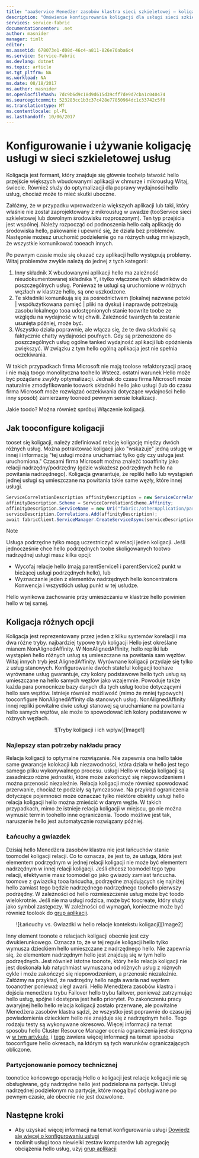 ```yaml
---
title: "aaaService Menedżer zasobów klastra sieci szkieletowej — koligacja | Dokumentacja firmy Microsoft"
description: "Omówienie konfigurowania koligacji dla usługi sieci szkieletowej usług"
services: service-fabric
documentationcenter: .net
author: masnider
manager: timlt
editor: 
ms.assetid: 678073e1-d08d-46c4-a811-826e70aba6c4
ms.service: Service-Fabric
ms.devlang: dotnet
ms.topic: article
ms.tgt_pltfrm: NA
ms.workload: NA
ms.date: 08/18/2017
ms.author: masnider
ms.openlocfilehash: 7dc9b6d9c18d9d615d39cff7de9d7cba1c040474
ms.sourcegitcommit: 523283cc1b3c37c428e77850964dc1c33742c5f0
ms.translationtype: MT
ms.contentlocale: pl-PL
ms.lasthandoff: 10/06/2017
---
```

# <a name="configuring-and-using-service-affinity-in-service-fabric"></a>Konfigurowanie i używanie koligację usługi w sieci szkieletowej usług
Koligacja jest formant, który znajduje się głównie toohelp łatwość hello przejście większych wbudowanymi aplikacji w chmurze i mikrousług Witaj, świecie. Również służy do optymalizacji dla poprawy wydajności hello usług, chociaż może to mieć skutki uboczne.

Załóżmy, że w przypadku wprowadzenia większych aplikacji lub taki, który właśnie nie został zaprojektowany z mikrousług w uwadze (tooService sieci szkieletowej lub dowolnym środowisku rozproszonym). Ten typ przejścia jest wspólnej. Należy rozpocząć od podnoszenia hello całą aplikację do środowiska hello, pakowanie i upewnić się, że działa bez problemów. Następnie możesz uruchomić podzielenie go na różnych usług mniejszych, że wszystkie komunikować tooeach innych.

Po pewnym czasie może się okazać czy aplikacji hello występują problemy. Witaj problemów zwykle należą do jednej z tych kategorii:

1. Inny składnik X wbudowanymi aplikacji hello ma zależność nieudokumentowanej składnika Y, i tylko włączone tych składników do poszczególnych usług. Ponieważ te usługi są uruchomione w różnych węzłach w klastrze hello, są one uszkodzone.
2. Te składniki komunikują się za pośrednictwem (lokalnej nazwane potoki | współużytkowana pamięć | pliki na dysku) i naprawdę potrzebują zasobu lokalnego tooa udostępnionych stanie toowrite toobe ze względu na wydajność w tej chwili. Zależność twardych ta zostanie usunięta później, może być.
3. Wszystko działa poprawnie, ale włącza się, że te dwa składniki są faktycznie chatty wydajności poufnych. Gdy są przenoszone do poszczególnych usług ogólne tanked wydajność aplikacji lub opóźnienia zwiększyć. W związku z tym hello ogólną aplikacja jest nie spełnia oczekiwania.

W takich przypadkach firma Microsoft nie mają toolose refaktoryzacji pracę i nie mają toogo monolityczna toohello Wstecz. ostatni warunek Hello może być pożądane zwykły optymalizacji. Jednak do czasu firma Microsoft może naturalnie zmodyfikowanie toowork składniki hello jako usługi (lub do czasu firma Microsoft może rozwiązać oczekiwania dotyczące wydajności hello inny sposób) zamierzamy tooneed pewnym sensie lokalizacji.

Jakie toodo? Można również spróbuj Włączenie koligacji.

## <a name="how-tooconfigure-affinity"></a>Jak tooconfigure koligacji
tooset się koligacji, należy zdefiniować relację koligację między dwóch różnych usług. Można potraktować koligacji jako "wskazuje" jedną usługę w innej i informacją "tej usługi można uruchamiać tylko gdy czy usługa jest uruchomiona." Czasami firma Microsoft można znaleźć tooaffinity jako relacji nadrzędny/podrzędny (gdzie wskażesz podrzędnych hello na powitania nadrzędnego). Koligacja gwarantuje, że repliki hello lub wystąpień jednej usługi są umieszczane na powitania takie same węzły, które innej usługi.

```csharp
ServiceCorrelationDescription affinityDescription = new ServiceCorrelationDescription();
affinityDescription.Scheme = ServiceCorrelationScheme.Affinity;
affinityDescription.ServiceName = new Uri("fabric:/otherApplication/parentService");
serviceDescription.Correlations.Add(affinityDescription);
await fabricClient.ServiceManager.CreateServiceAsync(serviceDescription);
```

> [!NOTE]
> Usługa podrzędne tylko mogą uczestniczyć w relacji jeden koligacji. Jeśli jednocześnie chce hello podrzędnych toobe skoligowanych tootwo nadrzędnej usługi masz kilka opcji:
> - Wycofaj relacje hello (mają parentService1 i parentService2 punkt w bieżącej usługi podrzędnych hello), lub
> - Wyznaczanie jeden z elementów nadrzędnych hello koncentratora Konwencja i wszystkich usług punkt w tej usłudze. 
>
> Hello wynikowa zachowanie przy umieszczaniu w klastrze hello powinien hello w tej samej.
>

## <a name="different-affinity-options"></a>Koligacja różnych opcji
Koligacja jest reprezentowany przez jeden z kilku systemów korelacji i ma dwa różne tryby. najbardziej typowe tryb koligacji Hello jest określane mianem NonAlignedAffinity. W NonAlignedAffinity, hello repliki lub wystąpień hello różnych usług są umieszczane na powitania sam węzłów. Witaj innych tryb jest AlignedAffinity. Wyrównane koligacji przydaje się tylko z usług stanowych. Konfigurowanie dwóch stateful koligacji toohave wyrównane usług gwarantuje, czy kolory podstawowe hello tych usług są umieszczane na hello samych węzłów jako wzajemnie. Powoduje także każda para pomocnicze bazy danych dla tych usług toobe dotyczącymi hello sam węzłów. Istnieje również możliwość (mimo że mniej typowych) tooconfigure NonAlignedAffinity dla stanowych usług. NonAlignedAffinity innej repliki powitalne dwie usługi stanowej są uruchamiane na powitania hello samych węzłów, ale może to spowodować ich kolory podstawowe w różnych węzłach.

<center>
![Tryby koligacji i ich wpływ][Image1]
</center>

### <a name="best-effort-desired-state"></a>Najlepszy stan potrzeby nakładu pracy
Relacja koligacji to optymalne rozwiązanie. Nie zapewnia ona hello takie same gwarancje kolokacji lub niezawodności, która działa w hello jest tego samego pliku wykonywalnego procesu. usługi Hello w relacja koligacji są zasadniczo różne jednostki, które może zakończyć się niepowodzeniem i można przenosić niezależnie. Relacja koligacji może również spowodować przerwanie, chociaż te podziały są tymczasowe. Na przykład ograniczenia dotyczące pojemności może oznaczać tylko niektóre obiekty usługi hello relacja koligacji hello można zmieścić w danym węźle. W takich przypadkach, mimo że istnieje relacja koligacji w miejscu, go nie można wymusić termin toohello inne ograniczenia. Toodo możliwe jest tak, naruszenie hello jest automatycznie rozwiązany później.

### <a name="chains-vs-stars"></a>Łańcuchy a gwiazdek
Dzisiaj hello Menedżera zasobów klastra nie jest łańcuchów stanie toomodel koligacji relacji. Co to oznacza, że jest to, że usługa, która jest elementem podrzędnym w jednej relacji koligacji nie może być elementem nadrzędnym w innej relacji koligacji. Jeśli chcesz toomodel tego typu relacji, efektywnie masz toomodel go jako gwiazdy zamiast łańcucha. toomove z gwiazdką tooa łańcucha, podrzędne znajdujących się najniżej hello zamiast tego będzie nadrzędnego nadrzędnego toohello pierwszy podrzędny. W zależności od hello rozmieszczenie usług może być toodo wielokrotnie. Jeśli nie ma usługi rodzica, może być toocreate, który służy jako symbol zastępczy. W zależności od wymagań, konieczne może być również toolook do [grup aplikacji](service-fabric-cluster-resource-manager-application-groups.md).

<center>
![Łańcuchy vs. Gwiazdki w hello relacje kontekstu koligacji][Image2]
</center>

Inny element toonote o relacjach koligacji obecnie jest czy dwukierunkowego. Oznacza to, że w tej regule koligacji hello tylko wymusza dzieckiem hello umieszczane z nadrzędnego hello. Nie zapewnia się, że elementem nadrzędnym hello jest znajdują się w tym hello podrzędnych. Jest również istotne toonote, który hello relacja koligacji nie jest doskonała lub natychmiast wymuszana od różnych usług z różnych cykle i może zakończyć się niepowodzeniem, a przenosić niezależnie. Załóżmy na przykład, że nadrzędny hello nagła awaria nad węzłem tooanother ponieważ uległ awarii. Hello Menedżera zasobów klastra i dojścia menedżera trybu Failover hello trybu failover, ponieważ zatrzymując hello usług, spójne i dostępna jest hello priorytet. Po zakończeniu pracy awaryjnej hello hello relacja koligacji zostało przerwane, ale powitalne Menedżera zasobów klastra sądzi, że wszystko jest poprawnie do czasu jej powiadomienia dzieckiem hello nie znajduje się z nadrzędnym hello. Tego rodzaju testy są wykonywane okresowo. Więcej informacji na temat sposobu hello Cluster Resource Manager ocenia ograniczenia jest dostępna w [w tym artykule](service-fabric-cluster-resource-manager-management-integration.md#constraint-types), i [tego](service-fabric-cluster-resource-manager-balancing.md) zawiera więcej informacji na temat sposobu tooconfigure hello okresach, na którym są tych warunków ograniczających obliczone.   


### <a name="partitioning-support"></a>Partycjonowanie pomocy technicznej
toonotice końcowego operacją Hello o koligacji jest relacje koligacji nie są obsługiwane, gdy nadrzędne hello jest podzielona na partycje. Usługi nadrzędnej podzielonym na partycje, które mogą być obsługiwane po pewnym czasie, ale obecnie nie jest dozwolone.

## <a name="next-steps"></a>Następne kroki
- Aby uzyskać więcej informacji na temat konfigurowania usługi [Dowiedz się więcej o konfigurowaniu usługi](service-fabric-cluster-resource-manager-configure-services.md)
- toolimit usługi tooa niewielki zestaw komputerów lub agregację obciążenia hello usług, użyj [grup aplikacji](service-fabric-cluster-resource-manager-application-groups.md)

[Image1]:./media/service-fabric-cluster-resource-manager-advanced-placement-rules-affinity/cluster-resrouce-manager-affinity-modes.png
[Image2]:./media/service-fabric-cluster-resource-manager-advanced-placement-rules-affinity/cluster-resource-manager-chains-vs-stars.png